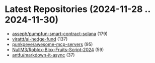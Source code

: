 # Latest Repositories (2024-11-28 .. 2024-11-30)

- [asseph/pumpfun-smart-contract-solana](https://github.com/asseph/pumpfun-smart-contract-solana) (179)
- [virattt/ai-hedge-fund](https://github.com/virattt/ai-hedge-fund) (137)
- [punkpeye/awesome-mcp-servers](https://github.com/punkpeye/awesome-mcp-servers) (95)
- [NullM3/Roblox-Blox-Fruits-Script-2024](https://github.com/NullM3/Roblox-Blox-Fruits-Script-2024) (59)
- [antfu/markdown-it-async](https://github.com/antfu/markdown-it-async) (37)
